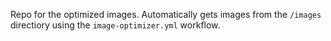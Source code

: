 Repo for the optimized images. Automatically gets images from the `/images` directiory using the `image-optimizer.yml` workflow.